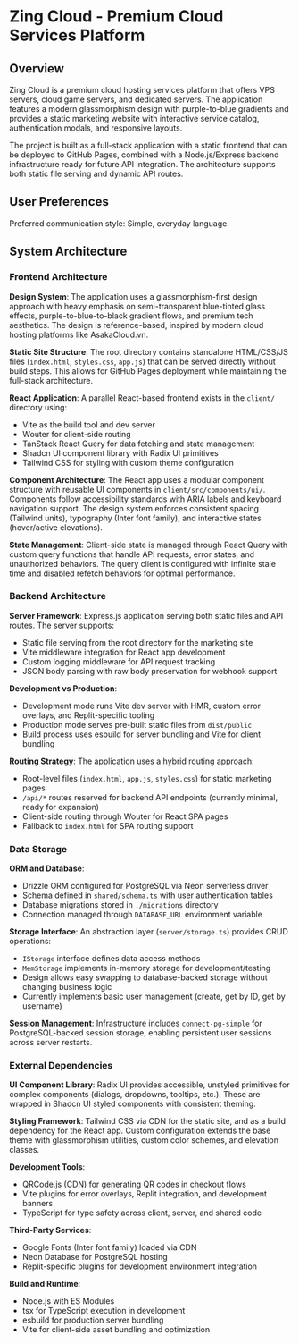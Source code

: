 # Zing Cloud - Premium Cloud Services Platform

## Overview

Zing Cloud is a premium cloud hosting services platform that offers VPS servers, cloud game servers, and dedicated servers. The application features a modern glassmorphism design with purple-to-blue gradients and provides a static marketing website with interactive service catalog, authentication modals, and responsive layouts.

The project is built as a full-stack application with a static frontend that can be deployed to GitHub Pages, combined with a Node.js/Express backend infrastructure ready for future API integration. The architecture supports both static file serving and dynamic API routes.

## User Preferences

Preferred communication style: Simple, everyday language.

## System Architecture

### Frontend Architecture

**Design System**: The application uses a glassmorphism-first design approach with heavy emphasis on semi-transparent blue-tinted glass effects, purple-to-blue-to-black gradient flows, and premium tech aesthetics. The design is reference-based, inspired by modern cloud hosting platforms like AsakaCloud.vn.

**Static Site Structure**: The root directory contains standalone HTML/CSS/JS files (`index.html`, `styles.css`, `app.js`) that can be served directly without build steps. This allows for GitHub Pages deployment while maintaining the full-stack architecture.

**React Application**: A parallel React-based frontend exists in the `client/` directory using:
- Vite as the build tool and dev server
- Wouter for client-side routing
- TanStack React Query for data fetching and state management
- Shadcn UI component library with Radix UI primitives
- Tailwind CSS for styling with custom theme configuration

**Component Architecture**: The React app uses a modular component structure with reusable UI components in `client/src/components/ui/`. Components follow accessibility standards with ARIA labels and keyboard navigation support. The design system enforces consistent spacing (Tailwind units), typography (Inter font family), and interactive states (hover/active elevations).

**State Management**: Client-side state is managed through React Query with custom query functions that handle API requests, error states, and unauthorized behaviors. The query client is configured with infinite stale time and disabled refetch behaviors for optimal performance.

### Backend Architecture

**Server Framework**: Express.js application serving both static files and API routes. The server supports:
- Static file serving from the root directory for the marketing site
- Vite middleware integration for React app development
- Custom logging middleware for API request tracking
- JSON body parsing with raw body preservation for webhook support

**Development vs Production**: 
- Development mode runs Vite dev server with HMR, custom error overlays, and Replit-specific tooling
- Production mode serves pre-built static files from `dist/public`
- Build process uses esbuild for server bundling and Vite for client bundling

**Routing Strategy**: The application uses a hybrid routing approach:
- Root-level files (`index.html`, `app.js`, `styles.css`) for static marketing pages
- `/api/*` routes reserved for backend API endpoints (currently minimal, ready for expansion)
- Client-side routing through Wouter for React SPA pages
- Fallback to `index.html` for SPA routing support

### Data Storage

**ORM and Database**: 
- Drizzle ORM configured for PostgreSQL via Neon serverless driver
- Schema defined in `shared/schema.ts` with user authentication tables
- Database migrations stored in `./migrations` directory
- Connection managed through `DATABASE_URL` environment variable

**Storage Interface**: An abstraction layer (`server/storage.ts`) provides CRUD operations:
- `IStorage` interface defines data access methods
- `MemStorage` implements in-memory storage for development/testing
- Design allows easy swapping to database-backed storage without changing business logic
- Currently implements basic user management (create, get by ID, get by username)

**Session Management**: Infrastructure includes `connect-pg-simple` for PostgreSQL-backed session storage, enabling persistent user sessions across server restarts.

### External Dependencies

**UI Component Library**: Radix UI provides accessible, unstyled primitives for complex components (dialogs, dropdowns, tooltips, etc.). These are wrapped in Shadcn UI styled components with consistent theming.

**Styling Framework**: Tailwind CSS via CDN for the static site, and as a build dependency for the React app. Custom configuration extends the base theme with glassmorphism utilities, custom color schemes, and elevation classes.

**Development Tools**:
- QRCode.js (CDN) for generating QR codes in checkout flows
- Vite plugins for error overlays, Replit integration, and development banners
- TypeScript for type safety across client, server, and shared code

**Third-Party Services**:
- Google Fonts (Inter font family) loaded via CDN
- Neon Database for PostgreSQL hosting
- Replit-specific plugins for development environment integration

**Build and Runtime**:
- Node.js with ES Modules
- tsx for TypeScript execution in development
- esbuild for production server bundling
- Vite for client-side asset bundling and optimization